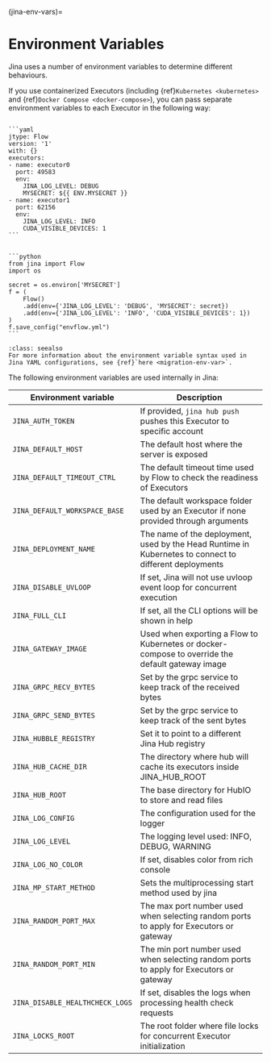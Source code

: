 (jina-env-vars)=
# Environment Variables

Jina uses a number of environment variables to determine different behaviours.

If you use containerized Executors (including {ref}`Kubernetes <kubernetes>` and {ref}`Docker Compose <docker-compose>`), you can pass separate environment variables to each Executor in the following way:


`````{tab} YAML

```yaml
jtype: Flow
version: '1'
with: {}
executors:
- name: executor0
  port: 49583
  env:
    JINA_LOG_LEVEL: DEBUG
    MYSECRET: ${{ ENV.MYSECRET }}
- name: executor1
  port: 62156
  env:
    JINA_LOG_LEVEL: INFO
    CUDA_VISIBLE_DEVICES: 1
```
`````
````{tab} Python

```python
from jina import Flow
import os

secret = os.environ['MYSECRET']
f = (
    Flow()
    .add(env={'JINA_LOG_LEVEL': 'DEBUG', 'MYSECRET': secret})
    .add(env={'JINA_LOG_LEVEL': 'INFO', 'CUDA_VISIBLE_DEVICES': 1})
)
f.save_config("envflow.yml")
```
````

```{admonition} See Also
:class: seealso
For more information about the environment variable syntax used in Jina YAML configurations, see {ref}`here <migration-env-var>`.
```

The following environment variables are used internally in Jina:

| Environment variable          | Description                                                                                                    |
|-------------------------------|----------------------------------------------------------------------------------------------------------------|
| `JINA_AUTH_TOKEN`               | If provided, `jina hub push` pushes this Executor to specific account                                          |
| `JINA_DEFAULT_HOST`             | The default host where the server is exposed                                                                   |
| `JINA_DEFAULT_TIMEOUT_CTRL`     | The default timeout time used by Flow to check the readiness of Executors                                      |
| `JINA_DEFAULT_WORKSPACE_BASE`   | The default workspace folder used by an Executor if none provided through arguments                            |
| `JINA_DEPLOYMENT_NAME`          | The name of the deployment, used by the Head Runtime in Kubernetes to connect to different deployments |
| `JINA_DISABLE_UVLOOP`           | If set, Jina will not use uvloop event loop for concurrent execution                                           |
| `JINA_FULL_CLI`                 | If set, all the CLI options will be shown in help                                                              |
| `JINA_GATEWAY_IMAGE`            | Used when exporting a Flow to Kubernetes or docker-compose to override the default gateway image               |
| `JINA_GRPC_RECV_BYTES`          | Set by the grpc service to keep track of the received bytes                                                    |
| `JINA_GRPC_SEND_BYTES`          | Set by the grpc service to keep track of the sent bytes                                                        |
| `JINA_HUBBLE_REGISTRY`          | Set it to point to a different Jina Hub registry                                                               |
| `JINA_HUB_CACHE_DIR`            | The directory where hub will cache its executors inside JINA_HUB_ROOT                                          |
| `JINA_HUB_ROOT`                 | The base directory for HubIO to store and read files                                                           |
| `JINA_LOG_CONFIG`               | The configuration used for the logger                                                                          |
| `JINA_LOG_LEVEL`                | The logging level used: INFO, DEBUG, WARNING                                                                   |
| `JINA_LOG_NO_COLOR`             | If set, disables color from rich console                                                                       |
| `JINA_MP_START_METHOD`          | Sets the multiprocessing start method used by jina                                                             |
| `JINA_RANDOM_PORT_MAX`          | The max port number used when selecting random ports to apply for Executors or gateway                         |
| `JINA_RANDOM_PORT_MIN`          | The min port number used when selecting random ports to apply for Executors or gateway                         |
| `JINA_DISABLE_HEALTHCHECK_LOGS` | If set, disables the logs when processing health check requests                                                |
| `JINA_LOCKS_ROOT`               | The root folder where file locks for concurrent Executor initialization                                        |
